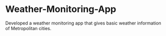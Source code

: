 # Weather-Monitoring-App
Developed a weather monitoring app that gives basic weather information of Metropolitan cities.
